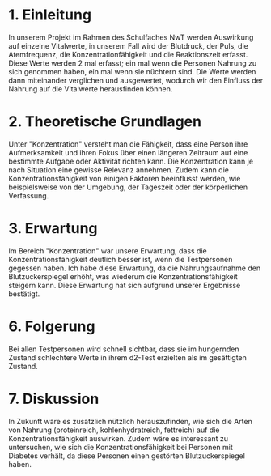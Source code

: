 # 1. Einleitung

In unserem Projekt im Rahmen des Schulfaches NwT werden Auswirkung auf einzelne Vitalwerte, in unserem Fall wird der Blutdruck, der Puls, die Atemfrequenz, die Konzentrationfähigkeit und die Reaktionszeit erfasst. Diese Werte werden 2 mal erfasst; ein mal wenn die Personen Nahrung zu sich genommen haben, ein mal wenn sie nüchtern sind. Die Werte werden dann miteinander verglichen und ausgewertet, wodurch wir den Einfluss der Nahrung auf die Vitalwerte herausfinden können.

# 2. Theoretische Grundlagen

Unter "Konzentration" versteht man die Fähigkeit, dass eine Person ihre Aufmerksamkeit und ihren Fokus über einen längeren Zeitraum auf eine bestimmte Aufgabe oder Aktivität richten kann. Die Konzentration kann je nach Situation eine gewisse Relevanz annehmen. Zudem kann die Konzentrationsfähigkeit von einigen Faktoren beeinflusst werden, wie beispielsweise von der Umgebung, der Tageszeit oder der körperlichen Verfassung.

# 3. Erwartung

Im Bereich "Konzentration" war unsere Erwartung, dass die Konzentrationsfähigkeit deutlich besser ist, wenn die Testpersonen gegessen haben. Ich habe diese Erwartung, da die Nahrungsaufnahme den Blutzuckerspiegel erhöht, was wiederum die Konzentrationsfähigkeit steigern kann. Diese Erwartung hat sich aufgrund unserer Ergebnisse bestätigt.

# 6. Folgerung

<!-- Meine Schlussfolgerung als Beauftragter des Bereiches "Konzentration" ist, dass die Konzentrationsfähigkeit im nüchternen Zustand deutlich schlechter ist als im satten Zustand. Dies ist unter anderem darauf rückzuführen, dass der Blutzuckerspiegel durch die Nahrungsaufnahme steigt, was wiederum die Konzentrationsfähigkeit steigern kann. Jedoch ist zu beachten, dass bei Schwankungen des Blutzuckerspiegels die Konzentration auch stark beeinträchtigt sein kann. Ein weiterer ausschlaggebender Fakt ist, dass durch den Mangel and Nahrung der Körper möglicherweise Noradrenalin ausgeschüttet, weil der Körper in einen "Überlebensmodus" wechselt. -->
Bei allen Testpersonen wird schnell sichtbar, dass sie im hungernden Zustand schlechtere Werte in ihrem d2-Test erzielten als im gesättigten Zustand.

# 7. Diskussion

In Zukunft wäre es zusätzlich nützlich herauszufinden, wie sich die Arten von Nahrung (proteinreich, kohlenhydratreich, fettreich) auf die Konzentrationsfähigkeit auswirken. Zudem wäre es interessant zu untersuchen, wie sich die Konzentrationsfähigkeit bei Personen mit Diabetes verhält, da diese Personen einen gestörten Blutzuckerspiegel haben.